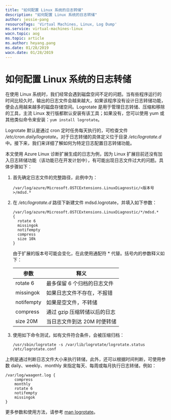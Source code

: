 ```yaml
---
title: "如何配置 Linux 系统的日志转储"
description: "如何配置 Linux 系统的日志转储"
author: jessie-pang
resourceTags: 'Virtual Machines, Linux, Log Dump'
ms.service: virtual-machines-linux
wacn.topic: aog
ms.topic: article
ms.author: heyang.pang
ms.date: 01/28/2019
wacn.date: 01/28/2019
---
```


# 如何配置 Linux 系统的日志转储

在使用 Linux 系统时，我们经常会遇到磁盘空间不足的问题。当有些程序运行的时间比较久时，输出的日志文件会越来越大，如果该程序没有设计日志转储功能，便会占用越来越多的磁盘存储空间。Logrotate 是用于管理日志转储、压缩和移除的工具，主流 Linux 发行版都默认安装有该工具；如果没有，您可以使用 yum 或其他类似命令来安装：`yum install logrotate`。

Logrotate 默认是通过 cron 定时任务每天执行的，可检查文件 */etc/cron.daily/logrotate*。对于日志转储的具体定义位于目录 */etc/logrotate.d* 中。接下来，我们来详细了解如何为特定日志配置日志转储功能。

本文使用 Azure Linux 诊断扩展生成的日志为例，因为 Linux 扩展目前还没有加入日志转储功能（该功能已在开发计划中），有可能出现日志文件过大的问题。具体步骤如下：

1. 首先确定日志文件的完整路径，此例中为：

    ```shell
    /var/log/azure/Microsoft.OSTCExtensions.LinuxDiagnostic/<版本号>/mdsd.*
    ```

2. 在 */etc/logrotate.d* 路径下新建文件 mdsd.logrotate，并填入如下参数：

    ```shell
    /var/log/azure/Microsoft.OSTCExtensions.LinuxDiagnostic/*/mdsd.*
    {
      rotate 6
      missingok
      notifempty
      compress
      size 10k
    }
    ```

    由于扩展的版本号可能会变化，在此使用通配符 * 代替。括号内的参数释义如下：

    |参数|释义|
    |-----|-----|
    |rotate 6|最多保留 6 个归档的日志文件|
    |missingok |如果日志文件不存在，不报错|
    |notifempty|如果是空文件，不转储|
    |compress|通过 gzip 压缩转储以后的日志|
    |size 20M|当日志文件到达 20M 时便转储|

3. 使用如下命令测试，如有文件符合条件，会被压缩归档：

    ```shell
    /usr/sbin/logrotate -s /var/lib/logrotate/logrotate.status /etc/logrotate.conf
    ```

上例是通过判断日志文件大小来执行转储，此外，还可以根据时间判断，可使用参数 daily、weekly、monthly 来指定每天、每周或每月执行日志转储，例如：

```shell
/var/log/waagent.log {
    compress
    monthly
    rotate 6
    notifempty
    missingok
}
```

更多参数和使用方法，请参考 [man logrotate](https://www.commandlinux.com/man-page/man5/logrotate.conf.5.html)。